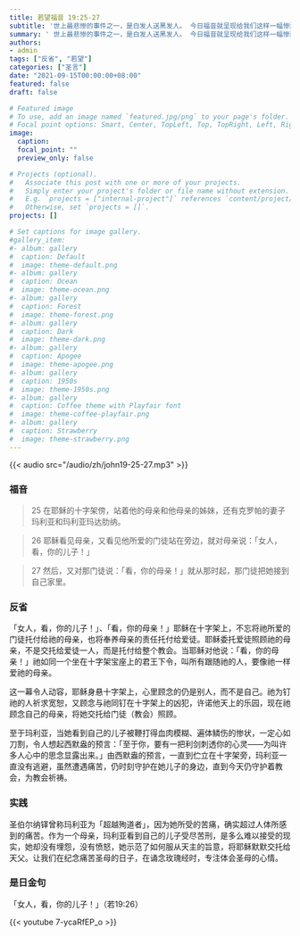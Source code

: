 ```yaml
---
title: 若望福音 19:25-27
subtitle: '世上最悲惨的事件之一，是白发人送黑发人。 今日福音就呈现给我们这样一幅惨烈的画面：耶稣在十字架上，祂的母亲在十字架下。 圣母眼睁睁地看着耶稣因疼痛流血，窒息身亡。 爱耶稣超越一切的她，没有完全沉浸在自己万箭穿心之苦中，而是在耶稣的最后时刻陪伴着祂。 在十字架上遭受酷刑、经历苦楚的耶稣，对母亲的爱是无尽感激、百般不舍，祂把母亲托付给自己心爱的门徒。 生活很多时候也让我们面临某些抉择，需要我们顾大家舍小家，我是否能效法二圣，不忘给予家人合宜的陪伴和照顾？'
summary: ' 世上最悲惨的事件之一，是白发人送黑发人。 今日福音就呈现给我们这样一幅惨烈的画面：耶稣在十字架上，祂的母亲在十字架下。 圣母眼睁睁地看着耶稣因疼痛流血，窒息身亡。 爱耶稣超越一切的她，没有完全沉浸在自己万箭穿心之苦中，而是在耶稣的最后时刻陪伴着祂。 在十字架上遭受酷刑、经历苦楚的耶稣，对母亲的爱是无尽感激、百般不舍，祂把母亲托付给自己心爱的门徒。 生活很多时候也让我们面临某些抉择，需要我们顾大家舍小家，我是否能效法二圣，不忘给予家人合宜的陪伴和照顾？'
authors:
- admin
tags: ["反省", "若望"]
categories: ["圣言"]
date: "2021-09-15T00:00:00+08:00"
featured: false
draft: false

# Featured image
# To use, add an image named `featured.jpg/png` to your page's folder.
# Focal point options: Smart, Center, TopLeft, Top, TopRight, Left, Right, BottomLeft, Bottom, BottomRight
image:
  caption:
  focal_point: ""
  preview_only: false

# Projects (optional).
#   Associate this post with one or more of your projects.
#   Simply enter your project's folder or file name without extension.
#   E.g. `projects = ["internal-project"]` references `content/project/deep-learning/index.md`.
#   Otherwise, set `projects = []`.
projects: []

# Set captions for image gallery.
#gallery_item:
#- album: gallery
#  caption: Default
#  image: theme-default.png
#- album: gallery
#  caption: Ocean
#  image: theme-ocean.png
#- album: gallery
#  caption: Forest
#  image: theme-forest.png
#- album: gallery
#  caption: Dark
#  image: theme-dark.png
#- album: gallery
#  caption: Apogee
#  image: theme-apogee.png
#- album: gallery
#  caption: 1950s
#  image: theme-1950s.png
#- album: gallery
#  caption: Coffee theme with Playfair font
#  image: theme-coffee-playfair.png
#- album: gallery
#  caption: Strawberry
#  image: theme-strawberry.png
---
```


{{< audio src="/audio/zh/john19-25-27.mp3" >}}

### 福音
> 25 在耶稣的十字架傍，站着他的母亲和他母亲的姊妹，还有克罗帕的妻子玛利亚和玛利亚玛达肋纳。

> 26 耶稣看见母亲，又看见他所爱的门徒站在旁边，就对母亲说：「女人，看，你的儿子！」

> 27 然后，又对那门徒说：「看，你的母亲！」就从那时起，那门徒把她接到自己家里。

### 反省
「女人，看，你的儿子！」、「看，你的母亲！」耶稣在十字架上，不忘将祂所爱的门徒托付给祂的母亲，也将奉养母亲的责任托付给爱徒。耶稣委托爱徒照顾祂的母亲，不是交托给爱徒一人，而是托付给整个教会。当耶稣对他说：「看，你的母亲！」祂如同一个坐在十字架宝座上的君王下令，叫所有跟随祂的人，要像祂一样爱祂的母亲。

这一幕令人动容，耶稣身悬十字架上，心里顾念的仍是别人，而不是自己。祂为钉祂的人祈求宽恕，又顾念与祂同钉在十字架上的凶犯，许诺他天上的乐园，现在祂顾念自己的母亲，将她交托给门徒（教会）照顾。

至于玛利亚，当她看到自己的儿子被鞭打得血肉模糊、遍体鳞伤的惨状，一定心如刀割，令人想起西默盎的预言：「至于你，要有一把利剑刺透你的心灵——为叫许多人心中的思念显露出来。」由西默盎的预言，一直到伫立在十字架旁，玛利亚一直没有逃避，虽然遭遇痛苦，仍时刻守护在她儿子的身边，直到今天仍守护着教会，为教会祈祷。

### 实践
圣伯尔纳铎曾称玛利亚为「超越殉道者」，因为她所受的苦痛，确实超过人体所感到的痛苦。作为一个母亲，玛利亚看到自己的儿子受尽苦刑，是多么难以接受的现实，她却没有埋怨，没有愤怒，她示范了如何服从天主的旨意，将耶稣默默交托给天父。让我们在纪念痛苦圣母的日子，在诵念玫瑰经时，专注体会圣母的心情。

### 是日金句
「女人，看，你的儿子！」（若19:26）

{{< youtube 7-ycaRfEP_o >}}
